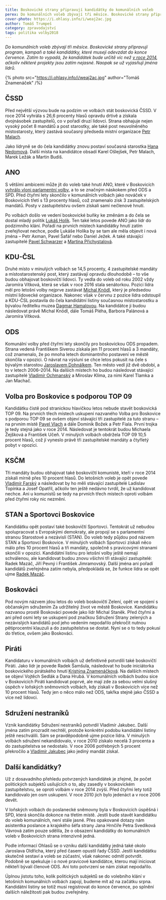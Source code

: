```yaml
---
title: Boskovické strany připravují kandidátky do komunálních voleb
perex: Do komunálních voleb zbývají tři měsíce. Boskovické strany připravují program, kampaň a také kandidátky, které musejí odevzdat do konce července.
cover-photo: https://i.ohlasy.info/i/weaj2ac.jpg
author: Tomáš Trumpeš
category: zpravodajství
tags: politika volby2018
---
```


*Do komunálních voleb zbývají tři měsíce. Boskovické strany připravují program, kampaň a také kandidátky, které musejí odevzdat do konce července. Zatím to vypadá, že kandidátek bude určitě víc než [v roce 2014](https://www.volby.cz/pls/kv2014/kv1111?xjazyk=CZ&xid=1&xdz=2&xnumnuts=6201&xobec=581372&xstat=0&xvyber=0), ačkoliv některé projekty jsou zatím nejasné. Naopak se už vyjasňují jména lídrů.*

{% photo src="https://i.ohlasy.info/i/weaj2ac.jpg" author="Tomáš Znamenáček" /%}

## ČSSD

Před největší výzvou bude na podzim ve volbách stát boskovická ČSSD. V roce 2014 vyhrála s 26,6 procenty hlasů opravdu drtivě a získala dvojnásobek zastupitelů, co v pořadí druzí lidovci. Strana obhajuje nejen vysoký počet 8 mandátů a post starostky, ale také post neuvolněného místostarosty, který zastává současný předseda místní organizace [Petr Malach](http://www.ohlasy.info/clanky/2016/02/rozhovor-petr-malach.html). 

Jako lídryně se do čela kandidátky znovu postaví současná starostka [Hana Nedomová](http://www.ohlasy.info/clanky/2015/02/rozhovor-hana-nedomova.html). Další místa na kandidátce obsadí Karel Ošlejšek, Petr Malach, Marek Ležák a Martin Budiš.

## ANO

S většími ambicemi může jít do voleb také hnutí ANO, které v Boskovicích [vyhrálo vloni parlamentní volby](https://www.volby.cz/pls/ps2017/ps311?xjazyk=CZ&xkraj=11&xobec=581372&xvyber=6201), a to se značným náskokem před ODS a SPD. Před čtyřmi lety skončilo v komunálních volbách jako nováček v Boskovicích třetí s 13 procenty hlasů, což znamenalo zisk 3 zastupitelských mandátů. Posty v zastupitelstvu ovšem získali samí nečlenové hnutí. 

Po volbách došlo ve vedení boskovické buňky ke změnám a do čela se dostal mladý politik [Lukáš Holík](http://www.ohlasy.info/clanky/2015/04/rozhovor-lukas-holik.html). Ten také letos povede ANO jako lídr do podzimního klání. Pořadí na prvních místech kandidátky hnutí zatím zveřejňovat nechce, podle Lukáše Holíka by se tam ale měla objevit i nová jména – Petr Axman, Pavel Šafář nebo Daniel Ježek. A také stávající zastupitelé [Pavel Schwarzer](http://www.ohlasy.info/clanky/2016/05/rozhovor-schwarzer.html) a [Martina Přichystalová](http://www.ohlasy.info/clanky/2018/03/rozhovor-prichystalova.html).

## KDU-ČSL

Druhé místo v minulých volbách se 14,5 procenty, 4 zastupitelské mandáty a místostarostenský post, který zastávají opravdu dlouhodobě – to vše budou obhajovat boskovičtí lidovci. Ty vedla do voleb od roku 2002 vždy Jaromíra Vítková, která se však v roce 2016 stala senátorkou. Pozici lídra měl pro letošní volby nejprve zastávat [Michal Knödl](http://www.ohlasy.info/clanky/2017/01/rozhovor-knodl.html), který je předsedou místní lidovecké organizace. Nakonec však v červnu z pozice lídra odstoupil a KDU-ČSL postavila do čela kandidátní listiny současnou místostarostku a bývalou ředitelku muzea [Dagmar Hamalovou](http://www.ohlasy.info/clanky/2018/05/rozhovor-hamalova.html). Na kandidátce ji budou následovat právě Michal Knödl, dále Tomáš Pléha, Barbora Palánová a Jaromíra Vítková.

## ODS

Komunální volby před čtyřmi lety skončily pro boskovickou ODS propadem. Strana vedená Františkem Siverou získala jen 11 procent hlasů a 3 mandáty, což znamenalo, že po mnoha letech dominantního postavení ve městě skončila v opozici. O návrat na výsluní se chce letos pokusit na čele s bývalým starostou [Jaroslavem Dohnálkem](http://www.ohlasy.info/clanky/2015/02/rozhovor-jaroslav-dohnalek.html). Ten město vedl již dvě období, a to v letech 2006–2014. Na dalších místech ho budou následovat stávající zastupitelé [Vladimír Ochmanský](http://www.ohlasy.info/clanky/2017/01/rozhovor-ochmansky.html) a Miroslav Klíma, za nimi Karel Tlamka a Jan Machač.

## Volba pro Boskovice s podporou TOP 09

Kandidátku čistě pod stranickou hlavičkou letos nebude stavět boskovická TOP 09. Na prvních třech místech uskupení nazvaného Volba pro Boskovice s podporou TOP 09 se ovšem objeví stávající tři zastupitelé za tuto stranu – na prvním místě [Pavel Vlach](http://www.ohlasy.info/clanky/2017/04/rozhovor-vlach.html) a dále Dominik Božek a Petr Fiala. První trojka je tedy stejná jako v roce 2014. Následovat je tentokrát budou Michaela Žejšková a František Učeň. V minulých volbách obdržela TOP 09 10,5 procent hlasů, což jí vyneslo právě tři zastupitelské mandáty a čtyřletý pobyt v opozici.

## KSČM

Tři mandáty budou obhajovat také boskovičtí komunisté, kteří v roce 2014 získali mírně přes 10 procent hlasů. Do letošních voleb je opět povede [Vladimír Farský](http://www.ohlasy.info/clanky/2015/05/rozhovor-farsky.html) a následovat by ho měli stávající zastupitelé Ladislav Topínka a Josef Opatřil, ačkoliv ten ještě nedávno tvrdil, že už kandidovat nechce. Ani u komunistů se tedy na prvních třech místech oproti volbám před čtyřmi roky nic nezmění.

## STAN a Sportovci Boskovice

Kandidátku opět postaví také boskovičtí Sportovci. Tentokrát už nebudou spolupracovat s Evropskými demokraty, ale propojí se s parlamentní stranou Starostové a nezávislí (STAN). Do voleb tedy půjdou pod názvem STAN a Sportovci Boskovice. V minulých volbách Sportovci získali něco málo přes 10 procent hlasů a tři mandáty, společně s pravicovými stranami skončili v opozici. Kandidátní listinu pro letošní volby ještě nemají schválenou, ale kandidovat budou znovu všichni tři stávající zastupitelé: Radek Mazáč, Jiří Pevný i František Jimramovský. Další jména ani pořadí kandidátů zveřejněna zatím nebyla, předpokládá se, že funkce lídra se opět ujme [Radek Mazáč](http://www.ohlasy.info/clanky/2017/12/rozhovor-mazac.html).

## Boskováci

Pod novým názvem jdou letos do voleb boskovičtí Zelení, opět ve spojení s občanským sdružením Za udržitelný život ve městě Boskovice. Kandidátku nazvanou prostě Boskováci povede jako lídr Michal Staněk. Před čtyřmi a ani před osmi lety se uskupení pod značkou Sdružení Strany zelených a nezávislých kandidátů pod jeho vedením nepodařilo překročit nutnou pětiprocentní klauzuli a do zastupitelstva se dostat. Nyní se o to tedy pokusí do třetice, ovšem jako Boskováci.

## Piráti

Kandidaturu v komunálních volbách už definitivně potvrdili také boskovičtí Piráti. Jako lídr je povede Radek Šamšula, následovat ho bude iniciátorka boskovického pirátského hnutí [Kristýna Znamenáčková](http://www.ohlasy.info/clanky/2018/04/rozhovor-znamenackova.html). Na dalších místech se objeví Vojtěch Sedlák a Dana Hrubá.
V komunálních volbách budou sice v Boskovicích Piráti kandidovat poprvé, ale mají zde za sebou velmi slušný úspěch v loňských sněmovních volbách, kdy získali v Boskovicích více než 10 procent hlasů. Tedy jen o něco málo než ODS, takřka stejně jako ČSSD a více než lidovci.

## Sdružení nestraníků

Vznik kandidátky Sdružení nestraníků potvrdil Vladimír Jakubec. Další jména zatím prozradit nechtěl, protože konkrétní podobu kandidátní listiny ještě neschválili. Sám se pravděpodobně ujme pozice lídra. V minulých volbách sdružení nekandidovalo, v roce 2010 získalo necelá 3 procenta a do zastupitelstva se nedostalo. V roce 2006 potřebných 5 procent překročilo a [Vladimír Jakubec](http://www.ohlasy.info/clanky/2016/06/rozhovor-jakubec.html) jako jediný mandát získal.

## Další kandidátky?

Už z dosavadního přehledu potvrzených kandidátek je zřejmé, že počet politických subjektů usilujících o to, aby zasedly v boskovickém zastupitelstvu, se oproti volbám v roce 2014 zvýší. Před čtyřmi lety totiž kandidovalo jen osm uskupení. V roce 2010 jich bylo jedenáct a v roce 2006 devět. 

V loňských volbách do poslanecké sněmovny byla v Boskovicích úspěšná i SPD, která skončila dokonce na třetím místě. Jestli bude stavět kandidátku do voleb komunálních, není stále jasné. Přes opakované dotazy nám asistentka poslance a krajského šéfa strany Jana Hrnčíře Petra Svedíková Vávrová zatím pouze sdělila, že o obsazení kandidátky do komunálních voleb v Boskovicích strana intenzivně jedná.

Podle informací Ohlasů se o vzniku další kandidátky jedná také okolo Jaroslava Oldřicha, který před časem opustil řady ČSSD. Jestli kandidátku skutečně sestaví a voleb se zúčastní, však nakonec odmítl potvrdit. Podobně se spekuluje i o nové pravicové kandidátce, kterou mají iniciovat někteří bývalí členové ODS. Ani toto potvrzení se nám získat nepodařilo.

Úplnou jistotu toho, kolik politických subjektů se do volebního klání v letošních komunálních volbách zapojí, budeme mít až na začátku srpna. Kandidátní listiny se totiž musí registrovat do konce července, po splnění dalších náležitostí pak budou zveřejněny.
